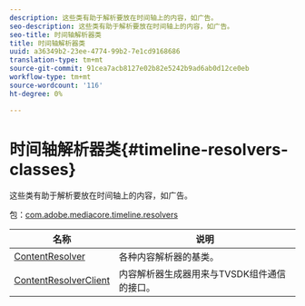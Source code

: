 ```yaml
---
description: 这些类有助于解析要放在时间轴上的内容，如广告。
seo-description: 这些类有助于解析要放在时间轴上的内容，如广告。
seo-title: 时间轴解析器类
title: 时间轴解析器类
uuid: a36349b2-23ee-4774-99b2-7e1cd9168686
translation-type: tm+mt
source-git-commit: 91cea7acb8127e02b82e5242b9ad6ab0d12ce0eb
workflow-type: tm+mt
source-wordcount: '116'
ht-degree: 0%

---
```



# 时间轴解析器类{#timeline-resolvers-classes}

这些类有助于解析要放在时间轴上的内容，如广告。

包：[com.adobe.mediacore.timeline.resolvers](https://help.adobe.com/en_US/primetime/api/psdk/asdoc-dhls_1.4/com/adobe/mediacore/timeline/resolvers/package-detail.html)

| 名称 | 说明 |
|---|---|
| [ContentResolver](https://help.adobe.com/en_US/primetime/api/psdk/asdoc-dhls_1.4/com/adobe/mediacore/timeline/resolvers/ContentResolver.html) | 各种内容解析器的基类。 |
| [ContentResolverClient](https://help.adobe.com/en_US/primetime/api/psdk/asdoc-dhls_1.4/com/adobe/mediacore/timeline/resolvers/ContentResolverClient.html) | 内容解析器生成器用来与TVSDK组件通信的接口。 |